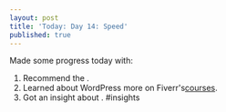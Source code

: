 ```yaml
---
layout: post
title: 'Today: Day 14: Speed'
published: true
---
```


Made some progress today with:
1. Recommend the <a href=""> </a>.
2. Learned  about WordPress more on Fiverr's<a href="">courses</a>.
3. Got an insight about . #insights
